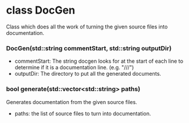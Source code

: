 # class DocGen
Class which does all the work of turning the given source files into documentation.

### DocGen(std::string commentStart, std::string outputDir)
* commentStart: The string docgen looks for at the start of each line to determine if it is a documentation line. (e.g. "///")
* outputDir: The directory to put all the generated documents.

### bool generate(std::vector\<std::string\> paths)
Generates documentation from the given source files.
* paths: the list of source files to turn into documentation.

